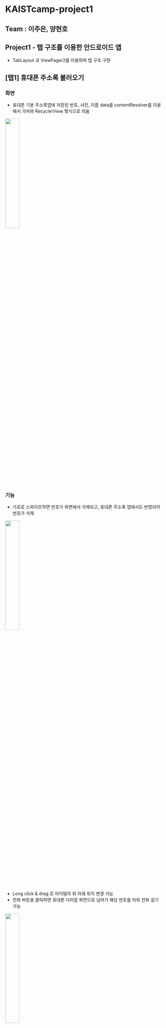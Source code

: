 # KAISTcamp-project1   
## Team : 이주은, 양현호   
## Project1 - 탭 구조를 이용한 안드로이드 앱     
- TabLayout 과 ViewPager2를 이용하여 탭 구조 구현   
   
   
   
## [탭1] 휴대폰 주소록 불러오기   
### 화면   
- 휴대폰 기본 주소록앱에 저장된 번호, 사진, 이름 data를 contentResolver를 이용해서 가져와 RecyclerView 형식으로 띄움
<img src = "https://user-images.githubusercontent.com/77712822/124542052-a070bd80-de5d-11eb-961e-ac890ab981e8.jpg" width="30%" height = "30%">    

### 기능       
- 가로로 스와이프하면 번호가 화면에서 삭제되고, 휴대폰 주소록 앱에서도 반영되어 번호가 삭제 
<img src = "https://user-images.githubusercontent.com/77712822/124557405-6d85f400-de74-11eb-83e3-ea6e0f09e405.png" width="30%" height = "30%">   

- Long click & drag 로 아이템의 위 아래 위치 변경 가능    
- 전화 버튼을 클릭하면 휴대폰 다이얼 화면으로 넘어가 해당 번호를 띄워 전화 걸기 가능   
<img src = "https://user-images.githubusercontent.com/77712822/124542556-8edbe580-de5e-11eb-9f1c-28c821285e88.jpg" width="30%" height = "30%">  
    
    
## [탭2] 갤러리   
### 화면   
- 어플에 저장한 이미지를 두개의 CardView로 나누어서 보여주고, 하나의 카드뷰는 여러 이미지를 RecyclerView로 띄움   
<img src = "https://user-images.githubusercontent.com/77712822/124542132-c39b6d00-de5d-11eb-85d1-f36bdc0d5ecf.jpg" width="30%" height = "30%">
<img src = "https://user-images.githubusercontent.com/77712822/124542153-ce560200-de5d-11eb-8d13-2546e44d6214.jpg" width="30%" height = "30%">

### 기능 
- 이미지를 클릭하면 확대해서 보여줌  
- 스와이프하면 이미지를 넘길 수 있음   
      
         
## [탭3] 모스 부호 변환 및 인식기   
### 기능   
- 출력 : 영어로 메시지를 입력하면 모스부호를 카메라 플래시로 출력     
<img src = "https://user-images.githubusercontent.com/77712822/124542175-da41c400-de5d-11eb-8d02-9aa23c29d6bf.jpg" width="30%" height = "30%"> 

- 디코드 : OpenCV 라이브러리를 이용해 카메라로 빛을 인식하여 모스 부호를 해독하여 메시지 띄움   
<img src = "https://user-images.githubusercontent.com/77712822/124558331-71fedc80-de75-11eb-982d-043cfe1e0bbc.png" width="30%" height ="30%">



